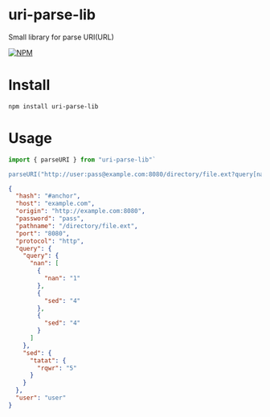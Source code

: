 # uri-parse-lib

Small library for parse URI(URL)

[![NPM](https://nodei.co/npm/uri-parse-lib.png?downloads=true&downloadRank=true&stars=true)](https://nodei.co/npm/uri-parse-lib/)

# Install

    npm install uri-parse-lib
    
# Usage   
    
```typescript
import { parseURI } from "uri-parse-lib"`

parseURI("http://user:pass@example.com:8080/directory/file.ext?query[nan][0][nan]=1&query[nan][1][sed]=4&sed[]=5&query[nan][2][sed]=4#anchor");`
```

```json
{
  "hash": "#anchor",
  "host": "example.com",
  "origin": "http://example.com:8080",
  "password": "pass",
  "pathname": "/directory/file.ext",
  "port": "8080",
  "protocol": "http",
  "query": {
    "query": {
      "nan": [
        {
          "nan": "1"
        },
        {
          "sed": "4"
        },
        {
          "sed": "4"
        }
      ]
    },
    "sed": {
      "tatat": {
        "rqwr": "5"
      }
    }
  },
  "user": "user"
}
```
